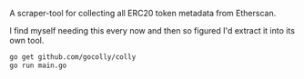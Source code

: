 A scraper-tool for collecting all ERC20 token metadata from Etherscan.

I find myself needing this every now and then so figured I'd extract it into its own tool.

```bash
go get github.com/gocolly/colly
go run main.go
```
